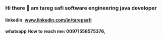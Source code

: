### Hi there 👋 am tareg safi software engineering java developer
   #### linkedin.  www.linkedin.com/in/taregsafi
   #### whatsapp How to reach me: 00971558575376, 

<!--
**taregjava/taregjava** is a ✨ _special_ ✨ repository because its `README.md` (this file) appears on your GitHub profile.

Here are some ideas to get you started:

- 🔭 I’m currently working on ecommerce app using spring boot
- 👯 I’m looking to collaborate on ...
- 🤔 I’m looking for help with ...
- 💬 Ask me about: www.linkedin.com/in/
taregsafi
- 📫 How to reach me: 00971558575376
- 😄 Pronouns: ...
- ⚡ Fun fact: ...
-->
